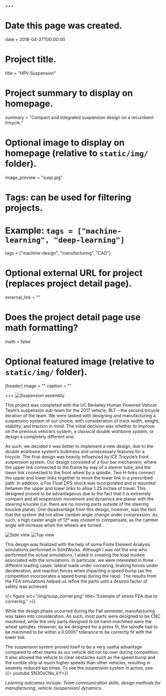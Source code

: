 +++
# Date this page was created.
date = 2016-04-27T00:00:00

# Project title.
title = "HPV Suspension"

# Project summary to display on homepage.
summary = "Compact and integrated suspension design on a recumbent tricycle."

# Optional image to display on homepage (relative to `static/img/` folder).
image_preview = "susp.jpg"

# Tags: can be used for filtering projects.
# Example: `tags = ["machine-learning", "deep-learning"]`
tags = ["machine-design", "manufacturing", "CAD"]

# Optional external URL for project (replaces project detail page).
external_link = ""

# Does the project detail page use math formatting?
math = false

# Optional featured image (relative to `static/img/` folder).
[header]
image = ""
caption = ""

+++
![Suspension assembly](/img/susp_irl.jpeg)

This project was completed with the UC Berkeley Human Powered Vehicle Team’s suspension sub-team for the 2017 vehicle, BLT – the second tricycle iteration of the team. We were tasked with designing and manufacturing a suspension system of our choice, with consideration of track width, weight, stability, and traction in mind. The initial decision was whether to improve on the previous vehicle’s system, a classical double wishbone system, or design a completely different one.

As such, we decided it was better to implement a new design, due to the double wishbone system’s bulkiness and unnecessary features for a tricycle. The final design was heavily influenced by ICE Tricycle’s front suspension system. Our design consisted of a four bar mechanism, where the upper link connected to the frame by way of a steerer tube, and the lower link connected to the front wheel by a spindle. Two H-links connect the upper and lower links together to move the lower link in a prescribed path. In addition, a Fox Float DPS shock was incorporated and is mounted between the upper and lower links to allow 1.25 inches of travel. This designed proved to be advantageous due to the fact that it is extremely compact and all suspension movement and dynamics are planar with the steering knuckle (i.e. there are no moving parts outside of the steering knuckle plane). One disadvantage from this design, however, was the fact that the system did not allow camber angle change under compression. As such, a high caster angle of 12º was chosen to compensate, as the camber angle will increase when the wheels are turned.

![Side view](/img/hpv_side.jpg) ![Top view](/img/hpv_top.jpg)

This design was finalized with the help of some Finite Element Analysis simulations performed in SolidWorks. Although I was not the one who performed the actual simulations, I aided in creating the load models associated with the simulations. In particular, we were interested in three different loading cases: lateral loads under cornering, braking forces under deceleration, and reaction forces when impacting a speed bump (as the competition incorporates a speed bump during the race). The results from the FEA simulations helped us refine the parts until a desired factor of safety was achieved.

{{< figure src="/img/susp_corner.png" title="Example of stress FEA due to cornering." >}}

While the design phase occurred during the Fall semester, manufacturing was taken into consideration. As such, most parts were designed to be CNC machined, while the only parts designed to be hand-machined were the wheel spindles. However, as we designed for a press fit, the spindle had to be machined to be within a 0.0005” tolerance to be correctly fit with the lower link.

The suspension system proved itself to be a very useful advantage compared to other teams as our vehicle did not tip over during competition. It also allowed the vehicle to clear obstacles such as the speed bump and the rumble strip at much higher speeds than other vehicles, resulting in severely reduced lap times. To see the suspension system in action, see: {{< youtube SN3OsCNo_kY>}}

*Learning outcomes include: Team communication skills, design methods for manufacturing, vehicle (suspension) dynamics.*

